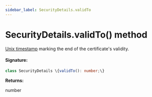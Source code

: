 ```yaml
---
sidebar_label: SecurityDetails.validTo
---
```


# SecurityDetails.validTo() method

[Unix timestamp](https://en.wikipedia.org/wiki/Unix_time) marking the end of the certificate's validity.

#### Signature:

```typescript
class SecurityDetails \{validTo(): number;\}
```

**Returns:**

number
